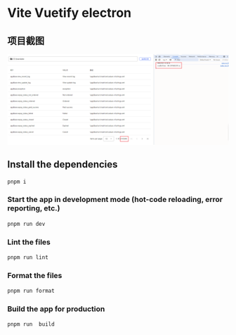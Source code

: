 # Vite Vuetify electron

## 项目截图

![screenshot](/src/assets/img.png)

## Install the dependencies

```bash
pnpm i
```

### Start the app in development mode (hot-code reloading, error reporting, etc.)

```bash
pnpm run dev
```

### Lint the files

```bash
pnpm run lint
```

### Format the files

```bash
pnpm run format
```

### Build the app for production

```bash
pnpm run  build
```
